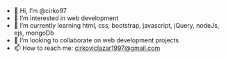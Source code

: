 - 👋 Hi, I’m @cirko97
- 👀 I’m interested in web development
- 🌱 I’m currently learning html, css, bootstrap, javascript, jQuery, nodeJs, ejs, mongoDb
- 💞️ I’m looking to collaborate on web development projects
- 📫 How to reach me: cirkoviclazar1997@gmail.com

<!---
cirko97/cirko97 is a ✨ special ✨ repository because its `README.md` (this file) appears on your GitHub profile.
You can click the Preview link to take a look at your changes.
--->
